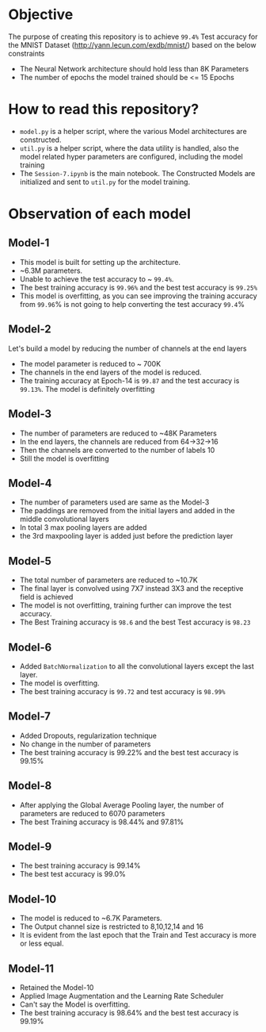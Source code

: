 # Objective
The purpose of creating this repository is to achieve `99.4%` Test accuracy for the MNIST Dataset (http://yann.lecun.com/exdb/mnist/) based on the below constraints
- The Neural Network architecture should hold less than 8K Parameters
- The number of epochs the model trained should be <= 15 Epochs

# How to read this repository?
- `model.py` is a helper script, where the various Model architectures are constructed.
- `util.py` is a helper script, where the data utility is handled, also the model related hyper parameters are configured, including the model training
- The `Session-7.ipynb` is the main notebook. The Constructed Models are initialized and sent to `util.py` for the model training.

# Observation of each model
## Model-1
- This model is built for setting up the architecture.
- ~6.3M parameters.
- Unable to achieve the test accuracy to ~ `99.4%`.
- The best training accuracy is `99.96%` and the best test accuracy is `99.25%`
- This model is overfitting, as you can see improving the training accuracy from `99.96`% is not going to help converting the test accuracy `99.4`%
## Model-2
Let's build a model by reducing the number of channels at the end layers
- The model parameter is reduced to ~ 700K
- The channels in the end layers of the model is reduced.
- The training accuracy at Epoch-14 is `99.87` and the test accuracy is `99.13%`. The model is definitely overfitting
## Model-3
- The number of parameters are reduced to ~48K Parameters
- In the end layers, the channels are reduced from 64->32->16
- Then the channels are converted to the number of labels 10
- Still the model is overfitting
## Model-4
- The number of parameters used are same as the Model-3
- The paddings are removed from the initial layers and added in the middle convolutional layers
- In total 3 max pooling layers are added
- the 3rd maxpooling layer is added just before the prediction layer
## Model-5
- The total number of parameters are reduced to ~10.7K
- The final layer is convolved using 7X7 instead 3X3 and the receptive field is achieved
- The model is not overfitting, training further can improve the test accuracy.
- The Best Training accuracy is `98.6` and the best Test accuracy is `98.23`
## Model-6
- Added `BatchNormalization` to all the convolutional layers except the last layer.
- The model is overfitting.
- The best training accuracy is `99.72` and test accuracy is `98.99%`
## Model-7
 - Added Dropouts, regularization technique
 - No change in the number of parameters
 - The best training accuracy is 99.22% and the best test accuracy is 99.15%
## Model-8
 - After applying the Global Average Pooling layer, the number of parameters are reduced to 6070 parameters
 - The best Training accuracy is 98.44% and 97.81%
## Model-9
- The best training accuracy is 99.14%
- The best test accuracy is 99.0%
## Model-10
- The model is reduced to ~6.7K Parameters.
- The Output channel size is restricted to 8,10,12,14 and 16
- It is evident from the last epoch that the Train and Test accuracy is more or less equal.
## Model-11
- Retained the Model-10
- Applied Image Augmentation and the Learning Rate Scheduler
- Can't say the Model is overfitting.
- The best training accuracy is 98.64% and the best test accuracy is 99.19%




